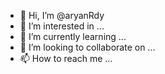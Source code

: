 - 👋 Hi, I’m @aryanRdy
- 👀 I’m interested in ...
- 🌱 I’m currently learning ...
- 💞️ I’m looking to collaborate on ...
- 📫 How to reach me ...

<!---
aryanRdy/aryanRdy is a ✨ special ✨ repository because its `README.md` (this file) appears on your GitHub profile.
You can click the Preview link to take a look at your changes.
--->
